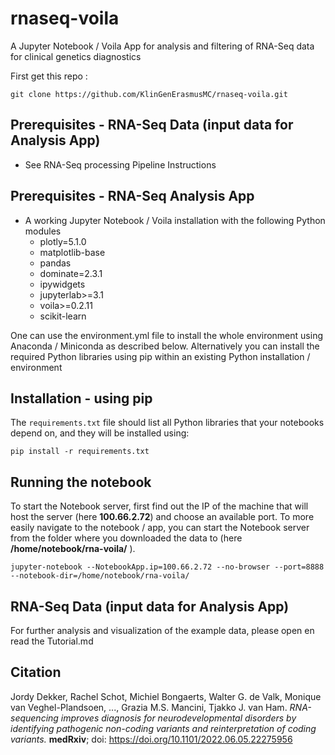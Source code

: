 # rnaseq-voila

A Jupyter Notebook / Voila App for analysis and filtering of RNA-Seq data for clinical genetics diagnostics

First get this repo :

```
git clone https://github.com/KlinGenErasmusMC/rnaseq-voila.git
```

## Prerequisites - RNA-Seq Data (input data for Analysis App)

- See RNA-Seq processing Pipeline Instructions


## Prerequisites - RNA-Seq Analysis App

- A working Jupyter Notebook / Voila installation with the following Python modules
    - plotly=5.1.0
    - matplotlib-base
    - pandas
    - dominate=2.3.1
    - ipywidgets
    - jupyterlab>=3.1
    - voila>=0.2.11
    - scikit-learn

One can use the environment.yml file to install the whole environment using Anaconda / Miniconda as described below. Alternatively you can install the required Python libraries using pip within an existing Python installation / environment 

## Installation - using pip


The `requirements.txt` file should list all Python libraries that your notebooks
depend on, and they will be installed using:

```
pip install -r requirements.txt
```

## Running the notebook 

To start the Notebook server, first find out the IP of the machine that will host the server (here **100.66.2.72**) and choose an available port. To more easily navigate to the notebook / app, you can start the Notebook server from the folder where you downloaded the data to (here **/home/notebook/rna-voila/** ).  

```
jupyter-notebook --NotebookApp.ip=100.66.2.72 --no-browser --port=8888 --notebook-dir=/home/notebook/rna-voila/ 
```


## RNA-Seq Data (input data for Analysis App)

For further analysis and visualization of the example data, please open en read the Tutorial.md
 
## Citation
Jordy Dekker, Rachel Schot, Michiel Bongaerts, Walter G. de Valk, Monique van Veghel-Plandsoen, ..., Grazia M.S. Mancini, Tjakko J. van Ham. _RNA-sequencing improves diagnosis for neurodevelopmental disorders by identifying pathogenic non-coding variants and reinterpretation of coding variants._ **medRxiv**; doi: https://doi.org/10.1101/2022.06.05.22275956
